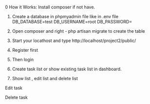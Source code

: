 0 How it Works:
   Install composer if not have.
1.	Create a database in phpmyadmin file like in .env file
DB_DATABASE=test
DB_USERNAME=root
DB_PASSWORD=
2.	Open composer and right -       php artisan migrate       to create the table
3.	Start your locathost and type 
http://localhost/project2/public/
4.	Register first
 
5.	Then login 
 


6. Create task list or show existing task list in dashboard.

 

 

6.	Show list , edit list and delete list
 











 Edit task 
 
Delete task

 




